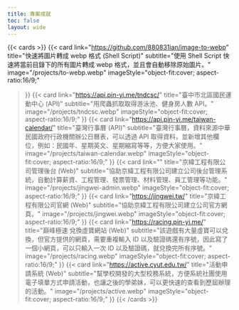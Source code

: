 ```yaml
---
title: 專案成就
toc: false
layout: wide
---
```


{{< cards >}}
{{< card
    link="https://github.com/880831ian/image-to-webp"
    title="快速將圖片轉成 webp 格式 (Shell Script)"
    subtitle="使用 Shell Script 快速將當前目錄下的所有圖片轉成 webp 格式，並且會自動移除原始圖片。"
    image="/projects/to-webp.webp"
    imageStyle="object-fit:cover; aspect-ratio:16/9;"
>}}
{{< card
    link="https://api.pin-yi.me/tndcsc/"
    title="臺中市北區國民運動中心 (API)"
    subtitle="用爬蟲抓取取得游泳池、健身房人數 API。"
    image="/projects/tndcsc.webp"
    imageStyle="object-fit:cover; aspect-ratio:16/9;"
>}}
{{< card
    link="https://api.pin-yi.me/taiwan-calendar/"
    title="臺灣行事曆 (API)"
    subtitle="臺灣行事曆，資料來源中華民國政府行政機關辦公日曆表，可以透過 API 取得資料，並新增其他欄位，例如：民國年、星期英文、星期縮寫等等，方便大家使用。"
    image="/projects/taiwan-calendar.webp"
    imageStyle="object-fit:cover; aspect-ratio:16/9;"
>}}
{{< card
    link=""
    title="京緯工程有限公司管理後台 (Web)"
    subtitle="協助京緯工程有限公司建立公司後台管理系統，自動計算薪資、工程管理、發票管理、材料管理、員工管理等功能。"
    image="/projects/jingwei-admin.webp"
    imageStyle="object-fit:cover; aspect-ratio:16/9;"
>}}
{{< card
    link="https://jingwei.tw/"
    title="京緯工程有限公司官網 (Web)"
    subtitle="協助京緯工程有限公司建立公司官方網頁。"
    image="/projects/jingwei.webp"
    imageStyle="object-fit:cover; aspect-ratio:16/9;"
>}}
{{< card
    link="https://racing.pin-yi.me/"
    title="巔峰極速 兌換虛寶網站 (Web)"
    subtitle="該遊戲有大量虛寶可以兌換，但官方提供的網頁，需要重複輸入 ID 以及驗證碼還有序號，因此寫了一個小網頁，可以只輸入一次 ID 以及驗證碼，就兌換完所有序號。"
    image="/projects/racing.webp"
    imageStyle="object-fit:cover; aspect-ratio:16/9;"
>}}
{{< card
    link="https://active.cyut.edu.tw/"
    title="活動申請系統 (Web)"
    subtitle="幫學校開發的大型校務系統，方便系統社團使用電子填單方式申請活動，也讓之後的學弟妹，可以更快速的查看到歷屆辦理的活動。"
    image="/projects/active.webp"
    imageStyle="object-fit:cover; aspect-ratio:16/9;"
>}}
{{< /cards >}}
